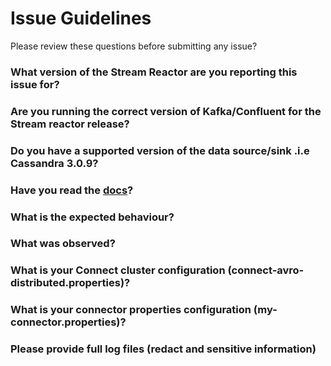 # Issue Guidelines

Please review these questions before submitting any issue?

### What version of the Stream Reactor are you reporting this issue for?

### Are you running the correct version of Kafka/Confluent for the Stream reactor release?

### Do you have a supported version of the data source/sink .i.e Cassandra 3.0.9?

### Have you read the [docs](https://docs.lenses.io/connectors/)?

### What is the expected behaviour?

### What was observed?

### What is your Connect cluster configuration (connect-avro-distributed.properties)?

### What is your connector properties configuration (my-connector.properties)?

### Please provide full log files (redact and sensitive information)

